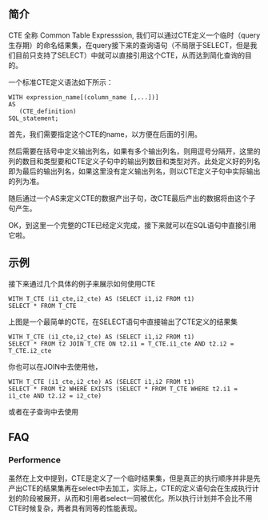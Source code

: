 ## 简介
CTE 全称 Common Table Expresssion, 我们可以通过CTE定义一个临时（query生存期）的命名结果集，在query接下来的查询语句（不局限于SELECT，但是我们目前只支持了SELECT）中就可以直接引用这个CTE，从而达到简化查询的目的。

一个标准CTE定义语法如下所示：

```
WITH expression_name[(column_name [,...])]
AS
   (CTE_definition)
SQL_statement;
```

首先，我们需要指定这个CTE的name，以方便在后面的引用。

然后需要在括号中定义输出列名，如果有多个输出列名，则用逗号分隔开，这里的列的数目和类型要和CTE定义子句中的输出列数目和类型对齐。此处定义好的列名即为最后的输出列名，如果这里没有定义输出列名，则以CTE定义子句中实际输出的列为准。

随后通过一个AS来定义CTE的数据产出子句，改CTE最后产出的数据将由这个子句产生。

OK，到这里一个完整的CTE已经定义完成，接下来就可以在SQL语句中直接引用它啦。

## 示例

接下来通过几个具体的例子来展示如何使用CTE

```
WITH T_CTE (i1_cte,i2_cte) AS (SELECT i1,i2 FROM t1)
SELECT * FROM T_CTE
```

上图是一个最简单的CTE，在SELECT语句中直接输出了CTE定义的结果集

```
WITH T_CTE (i1_cte,i2_cte) AS (SELECT i1,i2 FROM t1)
SELECT * FROM t2 JOIN T_CTE ON t2.i1 = T_CTE.i1_cte AND t2.i2 = T_CTE.i2_cte
```

你也可以在JOIN中去使用他，

```
WITH T_CTE (i1_cte,i2_cte) AS (SELECT i1,i2 FROM t1)
SELECT * FROM t2 WHERE EXISTS (SELECT * FROM T_CTE WHERE t2.i1 = i1_cte AND t2.i2 = i2_cte)
```

或者在子查询中去使用

## FAQ
### Performence

虽然在上文中提到，CTE是定义了一个临时结果集，但是真正的执行顺序并非是先产出CTE的结果集再在select中去加工，实际上，CTE的定义语句会在生成执行计划的阶段被展开，从而和引用者select一同被优化。所以执行计划并不会比不用CTE时候复杂，两者具有同等的性能表现。
